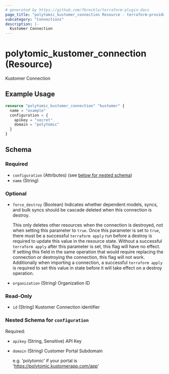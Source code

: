 ```yaml
---
# generated by https://github.com/fbreckle/terraform-plugin-docs
page_title: "polytomic_kustomer_connection Resource - terraform-provider-polytomic"
subcategory: "Connections"
description: |-
  Kustomer Connection
---
```


# polytomic_kustomer_connection (Resource)

Kustomer Connection

## Example Usage

```terraform
resource "polytomic_kustomer_connection" "kustomer" {
  name = "example"
  configuration = {
    apikey = "secret"
    domain = "polytomic"
  }
}
```

<!-- schema generated by tfplugindocs -->
## Schema

### Required

- `configuration` (Attributes) (see [below for nested schema](#nestedatt--configuration))
- `name` (String)

### Optional

- `force_destroy` (Boolean) Indicates whether dependent models, syncs, and bulk syncs should be cascade
deleted when this connection is destroy.

  This only deletes other resources when the connection is destroyed, not when
setting this parameter to `true`. Once this parameter is set to `true`, there
must be a successful `terraform apply` run before a destroy is required to
update this value in the resource state. Without a successful `terraform apply`
after this parameter is set, this flag will have no effect. If setting this
field in the same operation that would require replacing the connection or
destroying the connection, this flag will not work. Additionally when importing
a connection, a successful `terraform apply` is required to set this value in
state before it will take effect on a destroy operation.
- `organization` (String) Organization ID

### Read-Only

- `id` (String) Kustomer Connection identifier

<a id="nestedatt--configuration"></a>
### Nested Schema for `configuration`

Required:

- `apikey` (String, Sensitive) API Key
- `domain` (String) Customer Portal Subdomain

    e.g. 'polytomic' if your portal is 'https://polytomic.kustomerapp.com/app'


